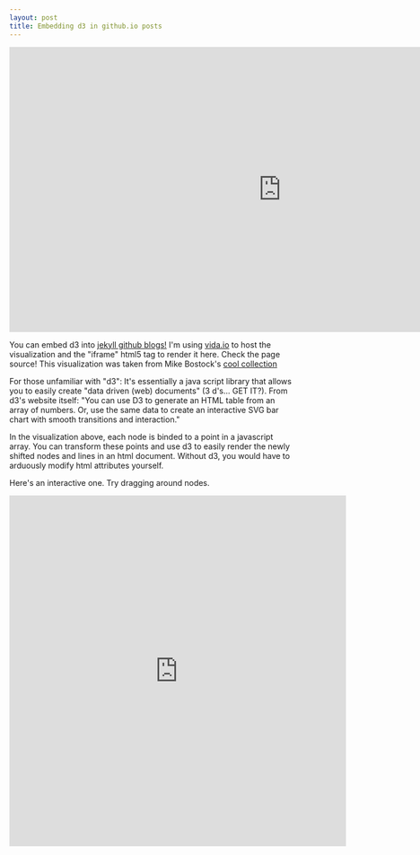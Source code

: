 ```yaml
---
layout: post
title: Embedding d3 in github.io posts
---
```

<iframe src="https://vida.io/gists/4xhNr9bKjfue2F2Dg/index.html" seamless frameborder="0" width="968" height="508"></iframe>

You can embed d3 into [jekyll github blogs!](https://jekyllrb.com/) I'm using [vida.io](https://vida.io/) to host the visualization and the "iframe" html5 tag to render it here. Check the page source! This visualization was taken from Mike Bostock's [cool collection](https://bl.ocks.org/mbostock)


For those unfamiliar with "d3": It's essentially a java script library that allows you to easily create "data driven (web) documents" (3 d's... GET IT?). From d3's website itself: "You can use D3 to generate an HTML table from an array of numbers. Or, use the same data to create an interactive SVG bar chart with smooth transitions and interaction." 

In the visualization above, each node is binded to a point in a javascript array. You can transform these points and use d3 to easily render the newly shifted nodes and lines in an html document. Without d3, you would have to arduously modify html attributes yourself.


Here's an interactive one. Try dragging around nodes.

<iframe src="http://embed.vida.io/documents/d82uSDX89uRFet64D" width="600" height="625" seamless frameBorder="0" scrolling="no"></iframe>




